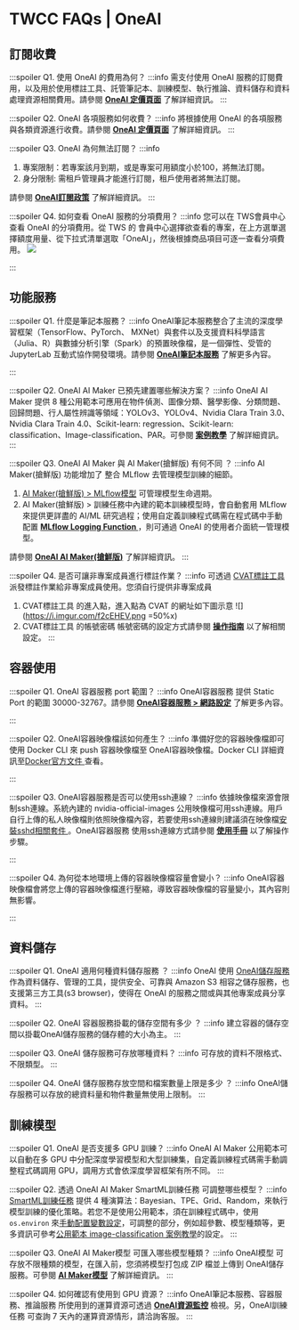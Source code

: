 # TWCC FAQs | OneAI 


## 訂閱收費

:::spoiler Q1. 使用 OneAI 的費用為何？
:::info
需支付使用 OneAI 服務的訂閱費用，以及用於使用標註工具、託管筆記本、訓練模型、執行推論、資料儲存和資料處理資源相關費用。請參閱 [**OneAI 定價頁面**](https://man.twcc.ai/@twsdocs/pricing-zh#%E4%BA%BA%E5%B7%A5%E6%99%BA%E6%85%A7%EF%BC%9AOneAI) 了解詳細資訊。
:::

:::spoiler Q2. OneAI 各項服務如何收費？
:::info
將根據使用 OneAI 的各項服務與各類資源進行收費。請參閱 [**OneAI 定價頁面**](https://man.twcc.ai/@twsdocs/pricing-zh#%E4%BA%BA%E5%B7%A5%E6%99%BA%E6%85%A7%EF%BC%9AOneAI) 了解詳細資訊。
:::

:::spoiler Q3. OneAI 為何無法訂閱？
:::info
1. 專案限制：若專案該月到期，或是專案可用額度小於100，將無法訂閱。
2. 身分限制: 需租戶管理員才能進行訂閱，租戶使用者將無法訂閱。

請參閱 [**OneAI訂閱政策**](https://man.twcc.ai/@twccdocs/doc-oneai-main-zh/https%3A%2F%2Fman.twcc.ai%2F%40twccdocs%2Foneai-subscription-policy-zh) 了解詳細資訊。
:::

:::spoiler Q4. 如何查看 OneAI 服務的分項費用？
:::info
您可以在 TWS會員中心 查看 OneAI 的分項費用。從 TWS 的 會員中心選擇欲查看的專案，在上方選單選擇額度用量、從下拉式清單選取「OneAI」，然後根據商品項目可逐一查看分項費用。
![](https://i.imgur.com/dsFrIcC.png)

:::
## 功能服務

:::spoiler Q1. 什麼是筆記本服務？
:::info
OneAI筆記本服務整合了主流的深度學習框架（TensorFlow、PyTorch、 MXNet）與套件以及支援資料科學語言（Julia、R）與數據分析引擎（Spark）的預置映像檔，是一個彈性、受管的 JupyterLab 互動式協作開發環境。請參閱 [**OneAI筆記本服務**](https://docs.oneai.twcc.ai/s/Z8LdmjL9M#%E7%AD%86%E8%A8%98%E6%9C%AC%E6%9C%8D%E5%8B%99) 了解更多內容。

:::

:::spoiler Q2. OneAI AI Maker 已預先建置哪些解決方案？
:::info
OneAI AI Maker 提供 8 種公用範本可應用在物件偵測、圖像分類、醫學影像、分類問題、回歸問題、行人屬性辨識等領域：YOLOv3、YOLOv4、Nvidia Clara Train 3.0、Nvidia Clara Train 4.0、Scikit-learn: regression、Scikit-learn: classification、Image-classification、PAR。可參閱 [**案例教學**](https://docs.oneai.twcc.ai/s/xKNcU3O5D#%E6%A1%88%E4%BE%8B%E6%95%99%E5%AD%B8)  了解詳細資訊。
:::

:::spoiler Q3. OneAI AI Maker 與 AI Maker(搶鮮版) 有何不同 ？
:::info
AI Maker(搶鮮版) 功能增加了 整合 MLflow 去管理模型訓練的細節。
1. [AI Maker(搶鮮版) > MLflow模型](https://docs.oneai.twcc.ai/s/3uxGFglX0#%E6%A8%A1%E5%9E%8B%E7%AE%A1%E7%90%86) 可管理模型生命週期。
2. AI Maker(搶鮮版) > 訓練任務中內建的範本訓練模型時，會自動套用 MLflow 來提供更詳盡的 AI/ML 研究過程；使用自定義訓練程式碼需在程式碼中手動配置 **[MLflow Logging Function <i class="fa fa-external-link" aria-hidden="true"></i>](https://mlflow.org/docs/latest/tracking.html#logging-functions)** ，則可通過 OneAI 的使用者介面統一管理模型。

請參閱 [**OneAI AI Maker(搶鮮版)**](https://docs.oneai.twcc.ai/s/3uxGFglX0#AI-Maker%EF%BC%88%E6%90%B6%E9%AE%AE%E7%89%88%EF%BC%89) 了解詳細資訊。
:::

:::spoiler Q4. 是否可讓非專案成員進行標註作業？
:::info
可透過 [CVAT標註工具](https://docs.oneai.twcc.ai/s/QFn7N5R-H#%E6%A8%99%E8%A8%BB%E5%B7%A5%E5%85%B7) 派發標註作業給非專案成員使用。您須自行提供非專案成員
1. CVAT標註工具 的進入點，進入點為 CVAT 的網址如下圖示意
![](https://i.imgur.com/f2cEHEV.png =50%x)
2. CVAT標註工具 的帳號密碼
帳號密碼的設定方式請參閱 [**操作指南**](https://hackmd.io/@6Na-9uAFTYa8-bo874eWrA/S1mZuWyc5) 以了解相關設定。
:::


## 容器使用

:::spoiler Q1. OneAI 容器服務 port 範圍？
:::info
OneAI容器服務 提供 Static Port 的範圍 30000-32767。請參閱 [**OneAI容器服務 > 網路設定**](https://docs.oneai.twcc.ai/s/yGbG4JJyi#3-%E7%B6%B2%E8%B7%AF%E8%A8%AD%E5%AE%9A) 了解更多內容。

:::

:::spoiler Q2. OneAI容器映像檔該如何產生？
:::info
準備好您的容器映像檔即可使用 Docker CLI 來 push 容器映像檔至 OneAI容器映像檔。Docker CLI 詳細資訊至[Docker官方文件 <i class="fa fa-external-link" aria-hidden="true"></i>](https://docs.docker.com/get-started/#cli-references)查看。

:::

:::spoiler Q3.  OneAI容器服務是否可以使用ssh連線？
:::info
依據映像檔來源會限制ssh連線。系統內建的 nvidia-official-images 公用映像檔可用ssh連線。用戶自行上傳的私人映像檔則依照映像檔內容，若要使用ssh連線則建議須在映像檔[安裝sshd相關套件 <i class="fa fa-external-link" aria-hidden="true"></i>](https://docs.docker.com/samples/running_ssh_service/)。OneAI容器服務 使用ssh連線方式請參閱 [**使用手冊**](https://docs.oneai.twcc.ai/s/yGbG4JJyi#%E4%BD%BF%E7%94%A8-SSH-%E7%99%BB%E5%85%A5%E9%80%A3%E7%B7%9A) 以了解操作步驟。

:::

:::spoiler Q4. 為何從本地環境上傳的容器映像檔容量會變小？
:::info
OneAI容器映像檔會將您上傳的容器映像檔進行壓縮，導致容器映像檔的容量變小，其內容則無影響。

:::

## 資料儲存

:::spoiler Q1. OneAI 適用何種資料儲存服務 ？
:::info
OneAI 使用 [OneAI儲存服務](https://docs.oneai.twcc.ai/s/_F4C_EzEa#%E5%84%B2%E5%AD%98%E6%9C%8D%E5%8B%99) 作為資料儲存、管理的工具，提供安全、可靠與 Amazon S3 相容之儲存服務，也支援第三方工具(s3 browser)，使得在 OneAI 的服務之間或與其他專案成員分享資料。
:::

:::spoiler Q2. OneAI 容器服務掛載的儲存空間有多少 ？
:::info
建立容器的儲存空間以掛載OneAI儲存服務的儲存體的大小為主。
:::

:::spoiler Q3. OneAI 儲存服務可存放哪種資料？
:::info
可存放的資料不限格式、不限類型。
:::

:::spoiler Q4. OneAI 儲存服務存放空間和檔案數量上限是多少 ？
:::info
OneAI儲存服務可以存放的總資料量和物件數量無使用上限制。
:::


## 訓練模型

:::spoiler Q1. OneAI 是否支援多 GPU 訓練？
:::info
OneAI AI Maker 公用範本可以自動在多 GPU 中分配深度學習模型和大型訓練集，自定義訓練程式碼需手動調整程式碼調用 GPU，調用方式會依深度學習框架有所不同。
:::

:::spoiler Q2. 透過 OneAI AI Maker SmartML訓練任務 可調整哪些模型？
:::info
[SmartML訓練任務](https://docs.oneai.twcc.ai/s/QFn7N5R-H#%E8%A8%93%E7%B7%B4%E4%BB%BB%E5%8B%99) 提供 4 種演算法：Bayesian、TPE、Grid、Random，來執行模型訓練的優化策略。若您不是使用公用範本，須在訓練程式碼中，使用 `os.environ` 來[手動配置變數設定](https://docs.oneai.twcc.ai/s/QFn7N5R-H#23-%E8%A8%AD%E5%AE%9A%E8%B6%85%E5%8F%83%E6%95%B8)，可調整的部分，例如超參數、模型種類等，更多資訊可參考[公用範本 image-classification 案例教學](https://docs.oneai.twcc.ai/s/6FCAc5sdI#AI-Maker-%E6%A1%88%E4%BE%8B%E6%95%99%E5%AD%B8---%E5%BD%B1%E5%83%8F%E5%88%86%E9%A1%9E%E6%A8%A1%E5%9E%8B%E6%87%89%E7%94%A8)的設定。
:::

:::spoiler Q3. OneAI AI Maker模型 可匯入哪些模型種類？
:::info
OneAI模型 可存放不限種類的模型，在匯入前，您須將模型打包成 ZIP 檔並上傳到 OneAI儲存服務。可參閱 [**AI Maker模型**](https://docs.oneai.twcc.ai/s/QFn7N5R-H#%E6%A8%A1%E5%9E%8B) 了解詳細資訊。
:::

:::spoiler Q4. 如何確認有使用到 GPU 資源？
:::info
OneAI筆記本服務、容器服務、推論服務 所使用到的運算資源可透過 [**OneAI資源監控**](https://docs.oneai.twcc.ai/s/gEQO9lvF8) 檢視。另，OneAI訓練任務 可查詢 7 天內的運算資源情形，請洽詢客服。
:::



